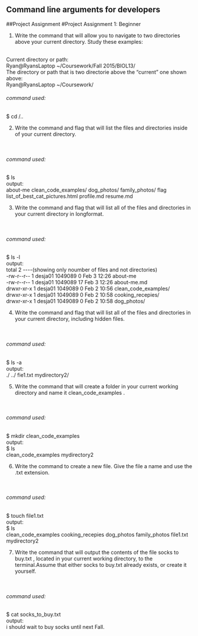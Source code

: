 
<h2> Command line arguments for developers</h2>

##Project Assignment
#Project Assignment 1: Beginner
1. Write the command that will allow you to navigate to two directories above your current directory. Study
these examples:
<br>
Current directory or path:
<br>
Ryan@RyansLaptop ~/Coursework/Fall 2015/BIOL13/
<br>
The directory or path that is two directorie above the “current” one shown above:
<br>
Ryan@RyansLaptop ~/Coursework/
<br>
<h6>command used:</h6>
$ cd /..

2. Write the command and flag that will list the files and directories inside of your current directory.
<br>
<h6>command used:</h6>
$ ls
<br>
output:
<br>
about-me     clean_code_examples/  dog_photos/       family_photos/  flag   list_of_best_cat_pictures.html  profile.md  resume.md     

3. Write the command and flag that will list all of the files and directories in your current directory in longformat.
<br>
<h6>command used:</h6>
$ ls -l
<br>
output:
<br>
total 2 ----(showing only noumber of files and not directories)
<br>
-rw-r--r-- 1 desja01 1049089   0 Feb  3 12:26 about-me
<br>
-rw-r--r-- 1 desja01 1049089  17 Feb  3 12:26 about-me.md
<br>
drwxr-xr-x 1 desja01 1049089   0 Feb  2 10:56 clean_code_examples/
<br>
drwxr-xr-x 1 desja01 1049089   0 Feb  2 10:58 cooking_recepies/
<br>
drwxr-xr-x 1 desja01 1049089   0 Feb  2 10:58 dog_photos/

4. Write the command and flag that will list all of the files and directories in your current
directory, including hidden files.
<br>
<h6>command used:</h6>
$ ls -a
<br>
output:
<br>
./  ../  fie1.txt  mydirectory2/

5. Write the command that will create a folder in your current working directory and name
it clean_code_examples .
<br>
<h6>command used:</h6>
$ mkdir clean_code_examples
<br>
output:
<br>
$ ls
<br>
clean_code_examples  mydirectory2

6. Write the command to create a new file. Give the file a name and use the .txt extension.
<br>
<h6>command used:</h6>
$ touch file1.txt
<br>
output:
<br>
$ ls
<br>
clean_code_examples  cooking_recepies  dog_photos  family_photos  file1.txt  mydirectory2

7. Write the command that will output the contents of the file socks to buy.txt , located in your current
working directory, to the terminal.Assume that either socks to buy.txt already exists, or create it yourself.
<br>
<h6>command used:</h6>
$ cat socks_to_buy.txt
<br>
output:
<br>
i should wait to buy socks until next Fall.
